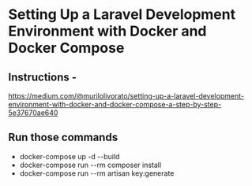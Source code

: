 
# Setting Up a Laravel Development Environment with Docker and Docker Compose
## Instructions -
https://medium.com/@murilolivorato/setting-up-a-laravel-development-environment-with-docker-and-docker-compose-a-step-by-step-5e37670ae640

## Run those commands
- docker-compose up -d --build
- docker-compose run --rm composer install
- docker-compose run --rm artisan key:generate